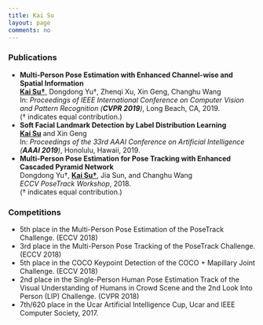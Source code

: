 ```yaml
---
title: Kai Su
layout: page
comments: no
---
```


### Publications

- <b>Multi-Person Pose Estimation with Enhanced Channel-wise and Spatial Information</b> <br>
<u><b>Kai Su&dagger;</b></u>, Dongdong Yu&dagger;, Zhenqi Xu, Xin Geng, Changhu Wang <br>
In: <i>Proceedings of IEEE International Conference on Computer Vision and Pattern Recognition (<b>CVPR 2019</b>)</i>, Long Beach, CA, 2019. <br>
(&dagger; indicates equal contribution.)
- <b>Soft Facial Landmark Detection by Label Distribution Learning</b> <br>
<u><b>Kai Su</b></u> and Xin Geng <br>
In: <i>Proceedings of the 33rd AAAI Conference on Artificial Intelligence (<b>AAAI 2019</b>)</i>, Honolulu, Hawaii, 2019.
- <b>Multi-Person Pose Estimation for Pose Tracking with Enhanced Cascaded Pyramid Network</b> <br>
Dongdong Yu&dagger;, <u><b>Kai Su&dagger;</b></u>, Jia Sun, and Changhu Wang <br>
<i>ECCV PoseTrack Workshop</i>, 2018. <br>
(&dagger; indicates equal contribution.)

### Competitions

- 5th place in the Multi-Person Pose Estimation of the PoseTrack Challenge. (ECCV 2018)
- 3rd place in the Multi-Person Pose Tracking of the PoseTrack Challenge. (ECCV 2018)
- 5th place in the COCO Keypoint Detection of the COCO + Mapillary Joint Challenge. (ECCV 2018)
- 2nd place in the Single-Person Human Pose Estimation Track of the Visual Understanding of Humans
in Crowd Scene and the 2nd Look Into Person (LIP) Challenge. (CVPR 2018)
- 7th/620 place in the Ucar Artificial Intelligence Cup, Ucar and IEEE Computer Society, 2017.